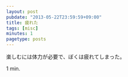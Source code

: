 ```yaml
---
layout: post
pubdate: "2013-05-22T23:59:59+09:00"
title: 疲れた
tags: [misc]
minutes: 1
pagetype: posts
---
```

楽しむには体力が必要で、ぼくは疲れてしまった。

1 min.
